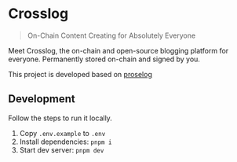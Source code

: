 # Crosslog

> On-Chain Content Creating for Absolutely Everyone

Meet Crosslog, the on-chain and open-source blogging platform for everyone. Permanently stored on-chain and signed by you.

This project is developed based on [proselog](https://github.com/proselog/proselog)

## Development

Follow the steps to run it locally.

1. Copy `.env.example` to `.env`
2. Install dependencies: `pnpm i`
3. Start dev server: `pnpm dev`
